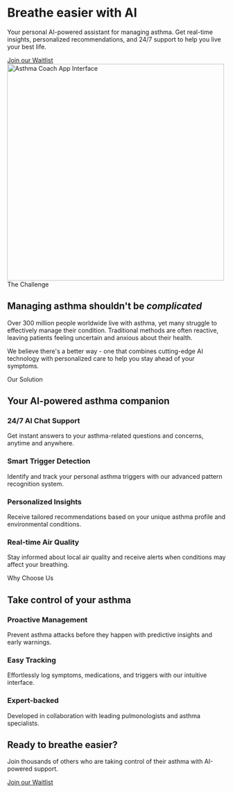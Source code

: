 <div class="hero-section">
    <div class="container">
        <div class="hero-content">
            <h1>Breathe easier with AI</h1>
            <p>Your personal AI-powered assistant for managing asthma. Get real-time insights, personalized recommendations, and 24/7 support to help you live your best life.</p>
            <a href="#waitlist" class="cta-button">Join our Waitlist</a>
        </div>
        <div class="hero-image">
            <img src="/images/hero-illustration.svg" alt="Asthma Coach App Interface" width="500" height="500">
        </div>
    </div>
</div>

<section class="problem-section">
    <div class="container">
        <div class="section-label">The Challenge</div>
        <h2 class="section-title">Managing asthma shouldn't be <em>complicated</em></h2>
        <p>Over 300 million people worldwide live with asthma, yet many struggle to effectively manage their condition. Traditional methods are often reactive, leaving patients feeling uncertain and anxious about their health.</p>
        <p>We believe there's a better way - one that combines cutting-edge AI technology with personalized care to help you stay ahead of your symptoms.</p>
    </div>
</section>

<section class="solution-section">
    <div class="container">
        <div class="section-label">Our Solution</div>
        <h2 class="section-title">Your AI-powered asthma companion</h2>
        <div class="features-grid">
            <div class="feature">
                <h3>24/7 AI Chat Support</h3>
                <p>Get instant answers to your asthma-related questions and concerns, anytime and anywhere.</p>
            </div>
            <div class="feature">
                <h3>Smart Trigger Detection</h3>
                <p>Identify and track your personal asthma triggers with our advanced pattern recognition system.</p>
            </div>
            <div class="feature">
                <h3>Personalized Insights</h3>
                <p>Receive tailored recommendations based on your unique asthma profile and environmental conditions.</p>
            </div>
            <div class="feature">
                <h3>Real-time Air Quality</h3>
                <p>Stay informed about local air quality and receive alerts when conditions may affect your breathing.</p>
            </div>
        </div>
    </div>
</section>

<section class="challenges-section">
    <div class="container">
        <div class="section-label">Why Choose Us</div>
        <h2 class="section-title">Take control of your asthma</h2>
        <div class="features-grid">
            <div class="feature">
                <h3>Proactive Management</h3>
                <p>Prevent asthma attacks before they happen with predictive insights and early warnings.</p>
            </div>
            <div class="feature">
                <h3>Easy Tracking</h3>
                <p>Effortlessly log symptoms, medications, and triggers with our intuitive interface.</p>
            </div>
            <div class="feature">
                <h3>Expert-backed</h3>
                <p>Developed in collaboration with leading pulmonologists and asthma specialists.</p>
            </div>
        </div>
    </div>
</section>

<section class="cta-section">
    <div class="container">
        <h2>Ready to breathe easier?</h2>
        <p>Join thousands of others who are taking control of their asthma with AI-powered support.</p>
        <a href="#waitlist" class="cta-button">Join our Waitlist</a>
    </div>
</section> 
